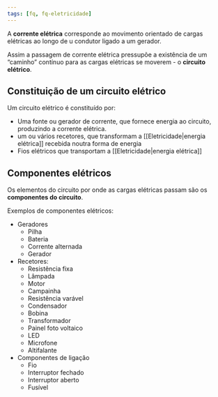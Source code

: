 ```yaml
---
tags: [fq, fq-eletricidade]
---
```


A **corrente elétrica** corresponde ao movimento orientado de cargas elétricas ao longo de u condutor ligado a um gerador.

Assim a passagem de corrente elétrica pressupõe a existência de um “caminho” contínuo para as cargas elétricas se moverem - o **circuito elétrico**.

## Constituição de um circuito elétrico

Um circuito elétrico é constituído por:
- Uma fonte ou gerador de corrente, que fornece energia ao circuito, produzindo a corrente elétrica.
- um ou vários recetores, que transformam a [[Eletricidade|energia elétrica]] recebida noutra forma de energia
- Fios elétricos que transportam a [[Eletricidade|energia elétrica]]

## Componentes elétricos
Os elementos do circuito por onde as cargas elétricas passam são os **componentes do circuito**.

Exemplos de componentes elétricos:
- Geradores
	- Pilha
	- Bateria
	- Corrente alternada
	- Gerador
- Recetores:
	- Resistência fixa
	- Lâmpada
	- Motor
	- Campainha
	- Resistência varável
	- Condensador
	- Bobina
	- Transformador
	- Painel foto voltaico
	- LED
	- Microfone
	- Altifalante
- Componentes de ligação
	- Fio
	- Interruptor fechado
	- Interruptor aberto
	- Fusível
